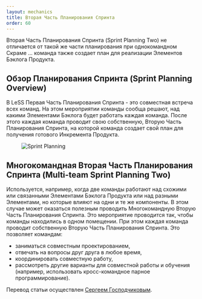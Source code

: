 ```yaml
---
layout: mechanics
title: Вторая Часть Планирования Спринта
order: 60
---
```


Вторая Часть Планирования Спринта (Sprint Planning Two) не отличается от такой же части планирования при однокомандном Скраме ... команда также создает план для реализации Элементов Бэклога Продукта.

## Обзор Планирования Спринта (Sprint Planning Overview)

В LeSS Первая Часть Планирования Спринта - это совместная встреча всех команд. На этом мероприятии команды сообща решают, над какими Элементами Бэклога будет работать каждая команда. После этого каждая команда проводит свою собственную, Вторую Часть Планирования Спринта, на которой команда создает свой план для получения готового Инкремента Продукта.

<figure>
  <img src="img/framework/sprint-planning" alt="Sprint Planning">
</figure>

## Многокомандная Вторая Часть Планирования Спринта (Multi-team Sprint Planning Two)

Используется, например, когда две команды работают над схожими или связанными Элементами Бэклога Продукта или над разными Элементами, но которые влияют на одни и те же компоненты. В этом случае может оказаться полезным проводить Многокомандную Вторую Часть Планирования Спринта. Это мероприятие проводится так, чтобы команды находились в одном помещении. При этом каждая команда проводит собственную Вторую Часть Планирования Спринта. Это позволяет командам:

* заниматься совместным проектированием,
* отвечать на вопросы друг друга в любое время,
* координировать совместную работу,
* рассмотреть другие варианты для совместной работы и обучения (например, использовать кросс-командное парное программирование).

Перевод статьи осуществлен [Сергеем Господчиковым](https://less.works/ru/profiles/sergey-gospodchikov).
